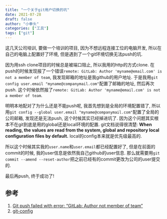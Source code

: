 ```yaml
---
title: "一个关于git用户切换的坑"
date: 2021-07-28
draft: false
author: "小拳头"
categories: ["工具"]
tags: ["git"]
---
```


这几天公司培训, 要做一个培训的项目, 因为不想远程连接工位的电脑开发, 所以在自己的电脑上配置好了环境, 但是遇到了一个git环境切换无法push的坑.

因为用ssh clone项目的时候总是被端口阻止, 所以我用的http的方式clone. 在push的时候发现报了一个错误`remote: GitLab: Author 'myname@email.com' is not a member of team`, 我发现邮箱的地址是我github的用户地址. 于是我用`git config user.email "myname@companymail.com"`配置了邮箱的地址, 然后再次push. 这个时候依然报了`remote: GitLab: Author 'myname@email.com' is not a member of team`.

明明本地配对了为什么还是不能push呢, 我首先想到是全局的环境配置错了, 所以用`git config --global user.email "myname@companymail.com"`配置了全局的公司邮箱, 发现还是无法push, 这个时候其实已经掉进坑了. 因为这个问题其实根本不在git到底是用的global还是local环境的配置. git文档说得很清楚: **When reading, the values are read from the system, global and repository local configuration files by default.** local的config本来就是优先级最高的.

所以这个时候其实我的`user.name`和`user.email`都已经配置好了, 但是在前面的commit的时候, 我的user信息是依然我自己github的user信息. 那么就需要用`git commit --amend --reset-author`把之前已经有的commit更改为公司的user提交的.

最后再push, 终于成功了!

## 参考
1. [Git push failed with error: “GitLab: Author not member of team”](https://stackoverflow.com/questions/56177751/git-push-failed-with-error-gitlab-author-not-member-of-team)
2. [git-config](https://git-scm.com/docs/git-config)